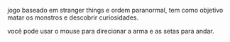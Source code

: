 jogo baseado em stranger things e ordem paranormal, tem como objetivo matar os monstros  e descobrir curiosidades.

você pode usar o mouse para direcionar a arma e as setas para andar. 
